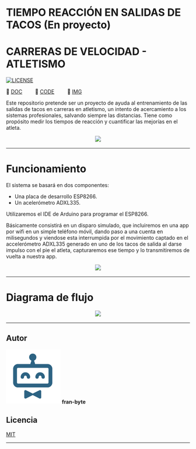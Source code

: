 # TIEMPO REACCIÓN EN SALIDAS DE TACOS (En proyecto)
# CARRERAS DE VELOCIDAD - ATLETISMO

[![LICENSE](https://img.shields.io/badge/license-MIT-lightgrey.svg)](/LICENSE.txt)

📕  [DOC](/doc)         📕  [CODE](/code)         📕  [IMG](/img)        


Este repositorio pretende ser un proyecto de ayuda al entrenamiento de las salidas de tacos en carreras en atletismo, un intento de acercamiento a los sistemas profesionales, salvando siempre las distancias. Tiene como propósito medir los tiempos de reacción y cuantificar las mejorías en el atleta.




<p align="center">
  <img src="https://github.com/fran-byte/tiempo_reaccion/blob/main/mdArchives/tacos_salida.jpg">
</p>


---
# Funcionamiento

El sistema se basará en dos componentes:
- Una placa de desarrollo ESP8266.
- Un acelerómetro ADXL335.

Utilizaremos el IDE de Arduino para programar el ESP8266.

Básicamente consistirá en un disparo simulado, que incluiremos en una app por wifi en un simple teléfono móvil, dando paso a una cuenta en milisegundos y viendose esta interrumpida por el movimiento captado en el accelerómetro ADXL335 generado en uno de los tacos de salida al darse impulso con el pie el atleta, capturaremos ese tiempo y lo transmitiremos de vuelta a nuestra app.

<p align="center">
  <img src="https://github.com/fran-byte/tiempo_reaccion/blob/main/mdArchives/modulo-esp8266-esp&ADXL335jpg.jpg">
</p>

---

# Diagrama de flujo

<p align="center">
  <img src="https://github.com/fran-byte/tiempo_reaccion/blob/main/mdArchives/diag.jpg">
</p>




---

## Autor ️
<img src="mdArchives/logo.png"/> **fran-byte**



## Licencia
[MIT](https://choosealicense.com/licenses/mit/)

---
